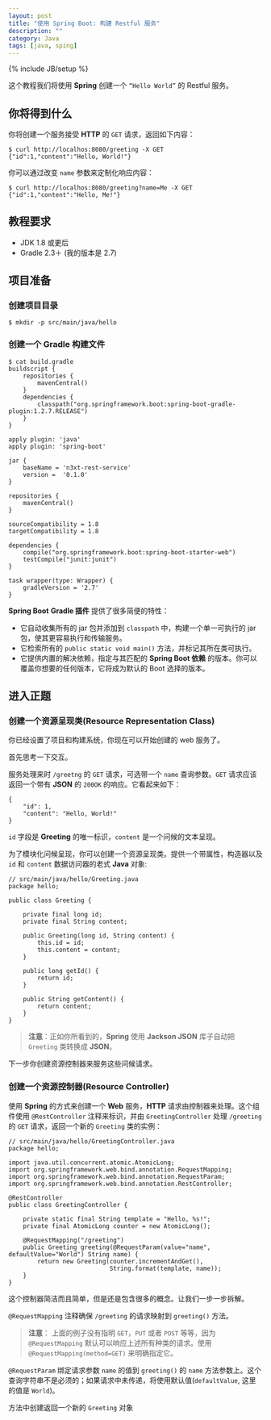 ```yaml
---
layout: post
title: "使用 Spring Boot: 构建 Restful 服务"
description: ""
category: Java
tags: [java, sping]
---
```

{% include JB/setup %}

这个教程我们将使用 **Spring** 创建一个 `“Hello World”` 的 Restful 服务。

## 你将得到什么

你将创建一个服务接受 **HTTP** 的 `GET` 请求，返回如下内容：

	$ curl http://localhos:8080/greeting -X GET
	{"id":1,"content":"Hello, World!"}
	
你可以通过改变 `name` 参数来定制化响应内容：

	$ curl http://localhos:8080/greeting?name=Me -X GET
	{"id":1,"content":"Hello, Me!"}
	
## 教程要求

* JDK 1.8 或更后
* Gradle 2.3＋ (我的版本是 2.7)

## 项目准备

### 创建项目目录

	$ mkdir -p src/main/java/hello
	
### 创建一个 Gradle 构建文件

	$ cat build.gradle
	buildscript {
	    repositories {
	        mavenCentral()
	    }
	    dependencies {
	        classpath("org.springframework.boot:spring-boot-gradle-plugin:1.2.7.RELEASE")
	    }
	}
	
	apply plugin: 'java'
	apply plugin: 'spring-boot'
	
	jar {
	    baseName = 'n3xt-rest-service'
	    version =  '0.1.0'
	}
	
	repositories {
	    mavenCentral()
	}
	
	sourceCompatibility = 1.8
	targetCompatibility = 1.8
	
	dependencies {
	    compile("org.springframework.boot:spring-boot-starter-web")
	    testCompile("junit:junit")
	}
	
	task wrapper(type: Wrapper) {
	    gradleVersion = '2.7'
	}
	
**Spring Boot** **Gradle 插件** 提供了很多简便的特性：

* 它自动收集所有的 jar 包并添加到 `classpath` 中，构建一个单一可执行的 jar 包，使其更容易执行和传输服务。
* 它检索所有的 `public static void main()` 方法，并标记其所在类可执行。
* 它提供内置的解决依赖，指定与其匹配的 **Spring Boot 依赖** 的版本。你可以覆盖你想要的任何版本，它将成为默认的 Boot 选择的版本。

## 进入正题

### 创建一个资源呈现类(Resource Representation Class)

你已经设置了项目和构建系统，你现在可以开始创建的 web 服务了。

首先思考一下交互。

服务处理来时 `/greetng` 的 `GET` 请求，可选带一个 `name` 查询参数。`GET` 请求应该返回一个带有 **JSON** 的 `200OK` 的响应。它看起来如下：

	{
	    "id": 1,
	    "content": "Hello, World!"
	}
	
`id` 字段是 **Greeting** 的唯一标识，`content` 是一个问候的文本呈现。

为了模块化问候呈现，你可以创建一个资源呈现类。提供一个带属性，构造器以及`id` 和 `content` 数据访问器的老式 **Java** 对象:

	// src/main/java/hello/Greeting.java
	package hello;
	
	public class Greeting {
	
	    private final long id;
	    private final String content;
	
	    public Greeting(long id, String content) {
	        this.id = id;
	        this.content = content;
	    }
	
	    public long getId() {
	        return id;
	    }
	
	    public String getContent() {
	        return content;
	    }
	}
	
> **注意**：正如你所看到的，**Spring** 使用 **Jackson JSON** 库子自动把 `Greeting` 类转换成 **JSON**。

下一步你创建资源控制器来服务这些问候请求。

### 创建一个资源控制器(Resource Controller)

使用 **Spring** 的方式来创建一个 **Web** 服务，**HTTP** 请求由控制器来处理。这个组件使用 `@RestController` 注释来标识，并由 `GreetingController` 处理 `/greeting` 的 `GET` 请求，返回一个新的 `Greeting` 类的实例：

	// src/main/java/hello/GreetingController.java
	package hello;
	
	import java.util.concurrent.atomic.AtomicLong;
	import org.springframework.web.bind.annotation.RequestMapping;
	import org.springframework.web.bind.annotation.RequestParam;
	import org.springframework.web.bind.annotation.RestController;
	
	@RestController
	public class GreetingController {
	
	    private static final String template = "Hello, %s!";
	    private final AtomicLong counter = new AtomicLong();
	
	    @RequestMapping("/greeting")
	    public Greeting greeting(@RequestParam(value="name", defaultValue="World") String name) {
	        return new Greeting(counter.incrementAndGet(),
	                            String.format(template, name));
	    }
	}
	
这个控制器简洁而且简单，但是还是包含很多的概念。让我们一步一步拆解。

`@RequestMapping` 注释确保 `/greeting` 的请求映射到 `greeting()`   方法。

> **注意**： 上面的例子没有指明 `GET`，`PUT` 或者 `POST` 等等，因为  `@RequestMapping` 默认可以响应上述所有种类的请求。使用 `@RequestMapping(method=GET)` 来明确指定它。

`@RequestParam` 绑定请求参数 `name` 的值到 `greeting()` 的 `name` 方法参数上。这个查询字符串不是必须的；如果请求中未传递，将使用默认值(`defaultValue`, 这里的值是 `World`)。

方法中创建返回一个新的 `Greeting` 对象



